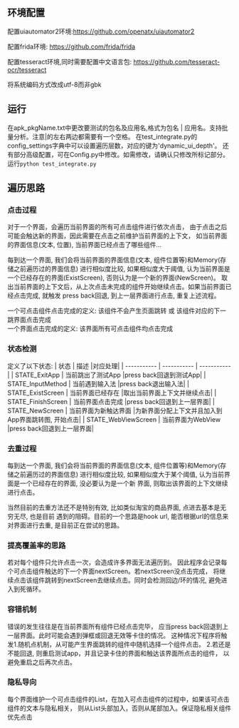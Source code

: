 ## 环境配置
配置uiautomator2环境:https://github.com/openatx/uiautomator2

配置frida环境: https://github.com/frida/frida

配置tesseract环境,同时需要配置中文语言包:  https://github.com/tesseract-ocr/tesseract

将系统编码方式改成utf-8而非gbk

## 运行
在apk_pkgName.txt中更改要测试的包名及应用名,格式为包名 | 应用名。支持批量分析。注意|的左右两边都需要有一个空格。
在test_integrate.py的config_settings字典中可以设置遍历层数，对应的键为'dynamic_ui_depth'。
还有部分高级配置，可在Config.py中修改。如需修改，请确认只修改所标记部分。
运行`python test_integrate.py`

## 遍历思路
### 点击过程
对于一个界面，会遍历当前界面的所有可点击组件进行依次点击，
由于点击之后可能会触达新的界面，因此需要在点击之前维护当前界面的上下文，
如当前界面的界面信息(文本, 位置), 当前界面已经点击了哪些组件...

每到达一个界面, 我们会将当前界面的界面信息(文本, 组件位置等)和Memory(存储之前遍历过的界面信息)
进行相似度比较, 如果相似度大于阈值, 认为当前界面是一个已经存在的界面(ExistScreen), 否则认为是一个新的界面(NewScreen)。
取出当前界面的上下文后，从上次点击未完成的组件开始继续点击。如果当前界面已经点击完成, 就触发
press back回退, 到上一层界面进行点击, 重复上述流程。

一个可点击组件点击完成的定义: 该组件不会产生页面跳转 或 该组件对应的下一跳界面点击完成  
一个界面点击完成的定义: 该界面所有可点击组件均点击完成

### 状态检测
定义了以下状态:
| 状态     | 描述 |对应处理|
| ----------- | ----------- | ----------- |
| STATE_ExitApp      | 当前跳出了测试App       |press back回退到测试App|
| STATE_InputMethod   | 当前遇到输入法        |press back退出输入法|
| STATE_ExistScreen   | 当前界面已经存在        |取出当前界面上下文并继续点击|
| STATE_FinishScreen   | 当前界面点击完成        |press back回退到上一层界面|
| STATE_NewScreen   | 当前界面为新触达界面        |为新界面分配上下文并且加入到App界面跳转图, 开始点击|
| STATE_WebViewScreen   | 当前界面为WebView        |press back回退到上一层界面|

### 去重过程
每到达一个界面, 我们会将当前界面的界面信息(文本, 组件位置等)和Memory(存储之前遍历过的界面信息)
进行相似度比较, 如果相似度大于某个阈值, 认为当前界面是一个已经存在的界面, 没必要认为是一个新
界面, 则取出该界面的上下文继续进行点击。

当然目前的去重方法还不是特别有效, 比如类似淘宝的商品界面, 点进去基本是无穷无尽, 也是目前
遇到的阻碍。目前的一个思路是hook url, 能否根据url的信息来对界面进行去重, 是目前正在尝试的思路。

### 提高覆盖率的思路
若对每个组件只允许点击一次，会造成许多界面无法遍历到。
因此程序会记录每个可点击组件触达的下一个界面nextScreen。若nextScreen没点击完成，
将继续点击该组件跳转到nextScreen去继续点击。同时会检测回边/环的情况, 避免进入到死循环。

### 容错机制
错误的发生往往是在当前界面所有组件已经点击完毕，
应当press back回退到上一层界面。此时可能会遇到弹框或回退无效等卡住的情况。
这种情况下程序将触发1.随机点机制，从可能产生界面跳转的组件中随机选择一个组件点击。
2.若还是不能回退, 则重启测试app，并且记录卡住的界面和触达该界面所点击的组件，
以避免重启之后再次点击。

### 隐私导向
每个界面维护一个可点击组件的List，在加入可点击组件的过程中，如果该可点击组件的文本与隐私相关，
则从List头部加入，否则从尾部加入。保证隐私相关组件优先点击




